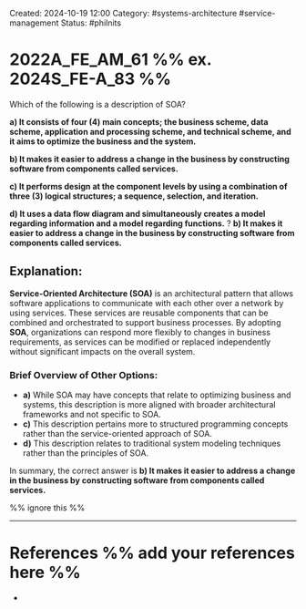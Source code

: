 Created: 2024-10-19 12:00
Category: #systems-architecture #service-management
Status: #philnits


# 2022A_FE_AM_61 %% ex. 2024S_FE-A_83 %%

Which of the following is a description of SOA?

**a) It consists of four (4) main concepts; the business scheme, data scheme, application and processing scheme, and technical scheme, and it aims to optimize the business and the system.**

**b) It makes it easier to address a change in the business by constructing software from components called services.**

**c) It performs design at the component levels by using a combination of three (3) logical structures; a sequence, selection, and iteration.**

**d) It uses a data flow diagram and simultaneously creates a model regarding information and a model regarding functions.**
?
**b) It makes it easier to address a change in the business by constructing software from components called services.**

## **Explanation:**

**Service-Oriented Architecture (SOA)** is an architectural pattern that allows software applications to communicate with each other over a network by using services. These services are reusable components that can be combined and orchestrated to support business processes. By adopting **SOA**, organizations can respond more flexibly to changes in business requirements, as services can be modified or replaced independently without significant impacts on the overall system.

### Brief Overview of Other Options:

- **a)** While SOA may have concepts that relate to optimizing business and systems, this description is more aligned with broader architectural frameworks and not specific to SOA.
- **c)** This description pertains more to structured programming concepts rather than the service-oriented approach of SOA.
- **d)** This description relates to traditional system modeling techniques rather than the principles of SOA.

In summary, the correct answer is **b) It makes it easier to address a change in the business by constructing software from components called services.**




%% ignore this %%
<!--SR:!2024-10-21,1,230-->
---









# References %% add your references here %%
- 